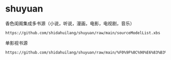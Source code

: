 # shuyuan
香色闺阁集成多书源（小说，听说，漫画，电影，电视剧，音乐）
```
https://github.com/shidahuilang/shuyuan/raw/main/sourceModelList.xbs
```
单影视书源
```
https://github.com/shidahuilang/shuyuan/raw/main/%F0%9F%8C%90%E6%83%B3%E7%9C%8B%E8%B5%84%E6%BA%90%E7%BD%91%F0%9F%93%BA.xbs
```
